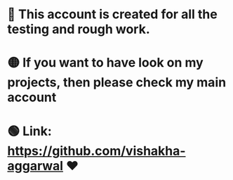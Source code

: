 # 🔴 This account is created for all the testing and rough work.
# 🟡 If you want to have look on my projects, then please check my main account 
# 🟢 Link: https://github.com/vishakha-aggarwal ❤
